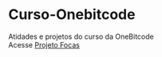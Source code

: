 # Curso-Onebitcode
 Atidades e projetos do curso da OneBitcode<br>
Acesse <a href="https://erick-caua.github.io/Curso-Onebitcode/exercicios css/projetoFinal" targent="_blank">Projeto Focas</a>
